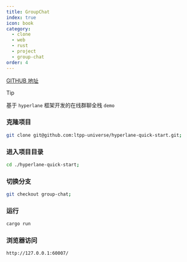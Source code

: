 ```yaml
---
title: GroupChat
index: true
icon: book
category:
  - clone
  - web
  - rust
  - project
  - group-chat
order: 4
---
```


<Share colorful />

[GITHUB 地址](https://github.com/ltpp-universe/hyperlane-quick-start/tree/group-chat)

> [!tip]
>
> 基于 `hyperlane` 框架开发的在线群聊全栈 `demo`

### 克隆项目

```sh
git clone git@github.com:ltpp-universe/hyperlane-quick-start.git;
```

### 进入项目目录

```sh
cd ./hyperlane-quick-start;
```

### 切换分支

```sh
git checkout group-chat;
```

### 运行

```sh
cargo run
```

### 浏览器访问

```sh
http://127.0.0.1:60007/
```
